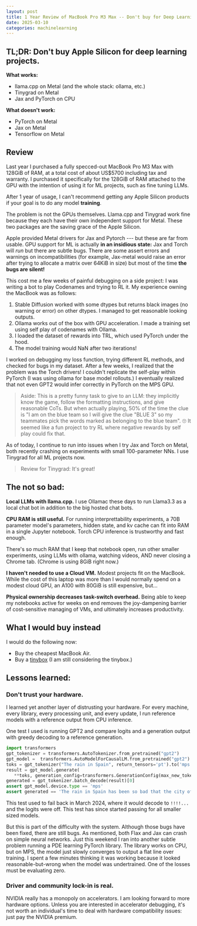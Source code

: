 ```yaml
---
layout: post
title: 1 Year Review of MacBook Pro M3 Max -- Don't buy for Deep Learning.
date: 2025-03-10
categories: machinelearning
---
```


## TL;DR: Don't buy Apple Silicon for deep learning projects.

**What works:**
- llama.cpp on Metal (and the whole stack: ollama, etc.)
- Tinygrad on Metal
- Jax and PyTorch on CPU

**What doesn't work:**
- PyTorch on Metal
- Jax on Metal
- Tensorflow on Metal

## Review
Last year I purchased a fully specced-out MacBook Pro M3 Max with 128GiB of RAM, at a total cost of about US$5700 including tax and warranty. I purchased it specifically for the 128GiB of RAM attached to the GPU with the intention of using it for ML projects, such as fine tuning LLMs.

After 1 year of usage, I can't recommend getting any Apple Silicon products if your goal is to do any model **training**.

The problem is not the GPUs themselves. Llama.cpp and Tinygrad work fine because they each have their own independent support for Metal. These two packages are the saving grace of the Apple Silicon.

Apple provided Metal drivers for Jax and Pytorch --- but these are far from usable. GPU support for ML is actually **in an insidious state:** Jax and Torch will *run* but there are subtle bugs. There are some assert errors and warnings on incompatibilities (for example, Jax-metal would raise an error after trying to allocate a matrix over 64KiB in size) but most of the time **the bugs are silent!**

This cost me a few weeks of painful debugging on a side project:  I was writing a bot to play Codenames and trying to RL it. My experience owning the MacBook was as follows:
1. Stable Diffusion worked with some dtypes but returns black images (no warning or error) on other dtypes. I managed to get reasonable looking outputs.
2. Ollama works out of the box with GPU acceleration. I made a training set using self play of codenames with Ollama.
3. I loaded the dataset of rewards into TRL, which used PyTorch under the hood.
4. The model training would NaN after two iterations!


I worked on debugging my loss function, trying different RL methods, and checked for bugs in my dataset. After a few weeks, I realized that the problem was the Torch drivers! I couldn't replicate the self-play within PyTorch (I was using ollama for base model rollouts.) I eventually realized that not even GPT2 would infer correctly in PyTorch on the MPS GPU.

> Aside: This is a pretty funny task to give to an LLM: they implicitly know the game, follow the formatting instructions, and give reasonable CoTs. But when actually playing, 50% of the time the clue is "I am on the blue team so I will give the clue "BLUE 3" so my teammates pick the words marked as belonging to the blue team". 🙄 It seemed like a fun project to try RL where negative rewards by self play could fix that.

As of today, I continue to run into issues when I try Jax and Torch on Metal, both recently crashing on experiments with small 100-parameter NNs. I use Tinygrad for all ML projects now.
> Review for Tinygrad: It's great!

## The not so bad:

**Local LLMs with llama.cpp.** I use Ollamac these days to run Llama3.3 as a local chat bot in addition to the big hosted chat bots.

**CPU RAM is still useful.** For running interprettability experiments, a 70B parameter model's parameters, hidden state, and kv cache can fit into RAM in a single Jupyter notebook. Torch CPU inference is trustworthy and fast enough.

There's so much RAM that I keep that notebook open, run other smaller experiments, using LLMs with ollama, watching videos, AND never closing a Chrome tab. (Chrome is using 8GiB right now.)

**I haven't needed to use a Cloud VM.** Modest projects fit on the MacBook. While the cost of this laptop was more than I would normally spend on a modest cloud GPU, an A100 with 80GiB is still expensive, but...

**Physical ownership decreases task-switch overhead.** Being able to keep my notebooks active for weeks on end removes the joy-dampening barrier of cost-sensitive managing of VMs, and ultimately increases productivity.



## What I would buy instead

I would do the following now:

- Buy the cheapest MacBook Air.
- Buy a [tinybox](https://tinygrad.org/) (I am still considering the tinybox.)

## Lessons learned:


### Don't trust your hardware.

I learned yet another layer of distrusting your hardware. For every machine, every library, every processing unit, and every update, I run reference models with a reference output from CPU inference.

One test I used is running GPT2 and compare logits and a generation output with greedy decoding to a reference generation.

 ```python
import transformers
gpt_tokenizer = transformers.AutoTokenizer.from_pretrained("gpt2")
gpt_model =  transformers.AutoModelForCausalLM.from_pretrained("gpt2").to('mps')
toks = gpt_tokenizer("The rain in Spain", return_tensors='pt').to('mps')
result = gpt_model.generate(
    **toks, generation_config=transformers.GenerationConfig(max_new_tokens=16, do_sample=False))
generated = gpt_tokenizer.batch_decode(result)[0]
assert gpt_model.device.type == 'mps'
assert generated == 'The rain in Spain has been so bad that the city of Barcelona has been forced to close its doors'
 ```

This test used to fail back in March 2024, where it would decode to `!!!!...` and the logits were off. This test has since started passing for all smaller sized models.

But this is part of the difficulty with the system. Although those bugs have been fixed, there are still bugs. As mentioned, both Flax and Jax can crash on simple neural networks.
Just this weekend I ran into another subtle problem running a PDE learning PyTorch library. The library works on CPU, but on MPS, the model just slowly converges to output a flat line over training. I spent a few minutes thinking it was working because it looked reasonable-but-wrong when the model was undertrained. One of the losses must be evaluating zero.

### Driver and community lock-in is real.
NVIDIA really has a monopoly on accelerators. I am looking forward to more hardware options. Unless you are interested in accelerator debugging, it's not worth an individual's time to deal with hardware compatibility issues: just pay the NVIDIA premium. 
